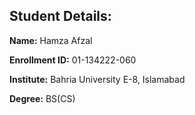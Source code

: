 ## Student Details:
**Name:** Hamza Afzal

**Enrollment ID:** 01-134222-060

**Institute:** Bahria University E-8, Islamabad

**Degree:** BS(CS)

 

 
